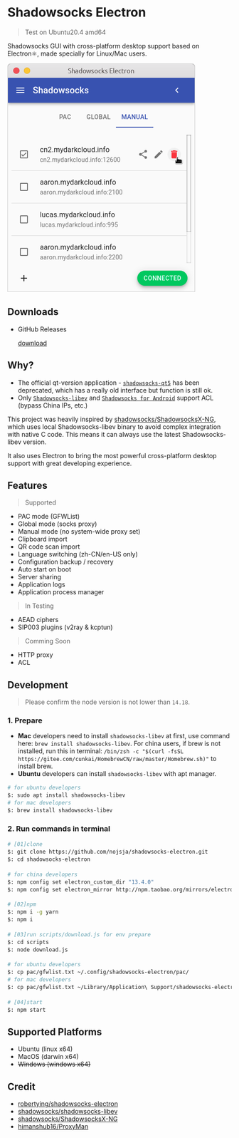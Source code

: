 # Shadowsocks Electron
> Test on Ubuntu20.4 amd64

Shadowsocks GUI with cross-platform desktop support based on Electron⚛️, made specially for Linux/Mac users.

![screenshot](./assets/screenshot.png)

## Downloads

- GitHub Releases

  [download](https://github.com/nojsja/shadowsocks-electron/releases/latest)

## Why?

- The official qt-version application - [`shadowsocks-qt5`](https://github.com/shadowsocks/shadowsocks-qt5) has been deprecated, which has a really old interface but function is still ok.
- Only [`Shadowsocks-libev`](https://github.com/shadowsocks/shadowsocks-libev) and [`Shadowsocks for Android`](https://github.com/shadowsocks/shadowsocks-android) support ACL (bypass China IPs, etc.)

 This project was heavily inspired by [shadowsocks/ShadowsocksX-NG](https://github.com/shadowsocks/ShadowsocksX-NG), which uses local Shadowsocks-libev binary to avoid complex integration with native C code. This means it can always use the latest Shadowsocks-libev version.

It also uses Electron to bring the most powerful cross-platform desktop support with great developing experience.

## Features

> Supported

- PAC mode (GFWList)
- Global mode (socks proxy)
- Manual mode (no system-wide proxy set)
- Clipboard import
- QR code scan import
- Language switching (zh-CN/en-US only)
- Configuration backup / recovery
- Auto start on boot
- Server sharing
- Application logs
- Application process manager

> In Testing

- AEAD ciphers
- SIP003 plugins (v2ray & kcptun)

> Comming Soon

- HTTP proxy
- ACL

## Development

>Please confirm the node version is not lower than `14.18`.

### 1. Prepare

- __Mac__ developers need to install `shadowsocks-libev` at first, use command here: `brew install shadowsocks-libev`. For china users, if brew is not installed, run this in terminal: `/bin/zsh -c "$(curl -fsSL https://gitee.com/cunkai/HomebrewCN/raw/master/Homebrew.sh)"` to install brew.
- __Ubuntu__ developers can install `shadowsocks-libev` with apt manager.

```bash
# for ubuntu developers
$: sudo apt install shadowsocks-libev
# for mac developers
$: brew install shadowsocks-libev
```

### 2. Run commands in terminal

```bash
# [01]clone
$: git clone https://github.com/nojsja/shadowsocks-electron.git
$: cd shadowsocks-electron

# for china developers
$: npm config set electron_custom_dir "13.4.0"
$: npm config set electron_mirror http://npm.taobao.org/mirrors/electron/

# [02]npm
$: npm i -g yarn
$: npm i

# [03]run scripts/download.js for env prepare
$: cd scripts
$: node download.js

# for ubuntu developers
$: cp pac/gfwlist.txt ~/.config/shadowsocks-electron/pac/
# for mac developers
$: cp pac/gfwlist.txt ~/Library/Application\ Support/shadowsocks-electron/pac/

# [04]start
$: npm start
```

## Supported Platforms

- Ubuntu (linux x64)
- MacOS (darwin x64)
- <del>Windows (windows x64)</del>

## Credit

- [robertying/shadowsocks-electron](https://github.com/robertying/shadowsocks-electron)
- [shadowsocks/shadowsocks-libev](https://github.com/shadowsocks/shadowsocks-libev)
- [shadowsocks/ShadowsocksX-NG](https://github.com/shadowsocks/ShadowsocksX-NG)
- [himanshub16/ProxyMan](https://github.com/himanshub16/ProxyMan)
